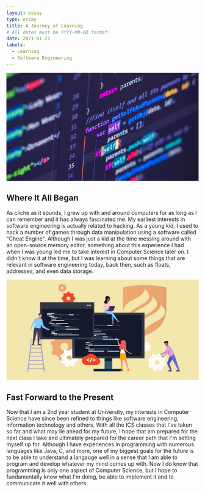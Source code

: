 ```yaml
---
layout: essay
type: essay
title: A Journey of Learning
# All dates must be YYYY-MM-DD format!
date: 2021-01-21
labels:
  - Learning
  - Software Engineering
---
```


<img class="image" src="../images/cs1.jpg">

## Where It All Began
As cliche as it sounds, I grew up with and around computers for as long as I can remember and it has always fascinated me. My earliest interests in software engineering is actually related to hacking. As a young kid, I used to hack a number of games through data manipulation using a software called "Cheat Engine". Although I was just a kid at the time messing around with an open-source memory editor, something about this experience I had when I was young led me to take interest in Computer Science later on. I didn't know it at the time, but I was learning about some things that are relevant in software engineering today, back then, such as floats, addresses, and even data storage. 

<img class="image" src="../images/cs2.jpg">

## Fast Forward to the Present
Now that I am a 2nd year student at University, my interests in Computer Science have since been refined to things like software engineering, information technology and others. With all the ICS classes that I've taken so far and what may lie ahead for my future, I hope that am prepared for the next class I take and ultimately prepared for the career path that I'm setting myself up for. Although I have experiences in programming with numerous languages like Java, C, and more, one of my biggest goals for the future is to be able to understand a langauge well in a sense that I am able to program and develop whatever my mind comes up with. Now I do know that programming is only one aspect of Computer Science, but I hope to fundamentally know what I'm doing, be able to implement it and to communicate it well with others.

